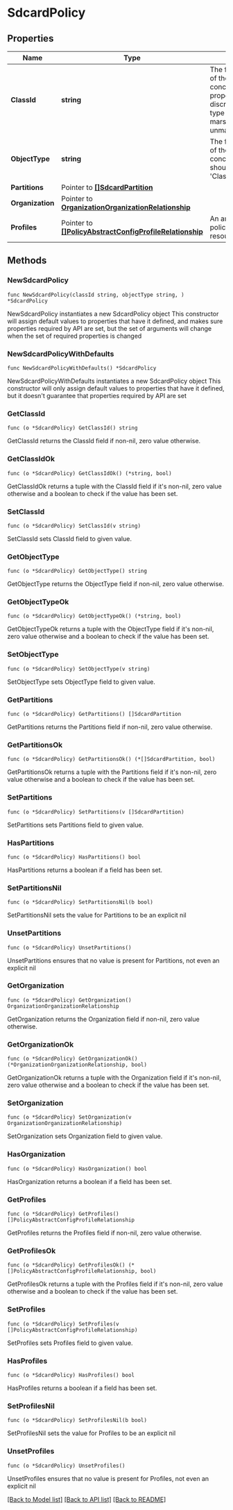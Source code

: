# SdcardPolicy

## Properties

Name | Type | Description | Notes
------------ | ------------- | ------------- | -------------
**ClassId** | **string** | The fully-qualified name of the instantiated, concrete type. This property is used as a discriminator to identify the type of the payload when marshaling and unmarshaling data. | [default to "sdcard.Policy"]
**ObjectType** | **string** | The fully-qualified name of the instantiated, concrete type. The value should be the same as the &#39;ClassId&#39; property. | [default to "sdcard.Policy"]
**Partitions** | Pointer to [**[]SdcardPartition**](SdcardPartition.md) |  | [optional] 
**Organization** | Pointer to [**OrganizationOrganizationRelationship**](OrganizationOrganizationRelationship.md) |  | [optional] 
**Profiles** | Pointer to [**[]PolicyAbstractConfigProfileRelationship**](PolicyAbstractConfigProfileRelationship.md) | An array of relationships to policyAbstractConfigProfile resources. | [optional] 

## Methods

### NewSdcardPolicy

`func NewSdcardPolicy(classId string, objectType string, ) *SdcardPolicy`

NewSdcardPolicy instantiates a new SdcardPolicy object
This constructor will assign default values to properties that have it defined,
and makes sure properties required by API are set, but the set of arguments
will change when the set of required properties is changed

### NewSdcardPolicyWithDefaults

`func NewSdcardPolicyWithDefaults() *SdcardPolicy`

NewSdcardPolicyWithDefaults instantiates a new SdcardPolicy object
This constructor will only assign default values to properties that have it defined,
but it doesn't guarantee that properties required by API are set

### GetClassId

`func (o *SdcardPolicy) GetClassId() string`

GetClassId returns the ClassId field if non-nil, zero value otherwise.

### GetClassIdOk

`func (o *SdcardPolicy) GetClassIdOk() (*string, bool)`

GetClassIdOk returns a tuple with the ClassId field if it's non-nil, zero value otherwise
and a boolean to check if the value has been set.

### SetClassId

`func (o *SdcardPolicy) SetClassId(v string)`

SetClassId sets ClassId field to given value.


### GetObjectType

`func (o *SdcardPolicy) GetObjectType() string`

GetObjectType returns the ObjectType field if non-nil, zero value otherwise.

### GetObjectTypeOk

`func (o *SdcardPolicy) GetObjectTypeOk() (*string, bool)`

GetObjectTypeOk returns a tuple with the ObjectType field if it's non-nil, zero value otherwise
and a boolean to check if the value has been set.

### SetObjectType

`func (o *SdcardPolicy) SetObjectType(v string)`

SetObjectType sets ObjectType field to given value.


### GetPartitions

`func (o *SdcardPolicy) GetPartitions() []SdcardPartition`

GetPartitions returns the Partitions field if non-nil, zero value otherwise.

### GetPartitionsOk

`func (o *SdcardPolicy) GetPartitionsOk() (*[]SdcardPartition, bool)`

GetPartitionsOk returns a tuple with the Partitions field if it's non-nil, zero value otherwise
and a boolean to check if the value has been set.

### SetPartitions

`func (o *SdcardPolicy) SetPartitions(v []SdcardPartition)`

SetPartitions sets Partitions field to given value.

### HasPartitions

`func (o *SdcardPolicy) HasPartitions() bool`

HasPartitions returns a boolean if a field has been set.

### SetPartitionsNil

`func (o *SdcardPolicy) SetPartitionsNil(b bool)`

 SetPartitionsNil sets the value for Partitions to be an explicit nil

### UnsetPartitions
`func (o *SdcardPolicy) UnsetPartitions()`

UnsetPartitions ensures that no value is present for Partitions, not even an explicit nil
### GetOrganization

`func (o *SdcardPolicy) GetOrganization() OrganizationOrganizationRelationship`

GetOrganization returns the Organization field if non-nil, zero value otherwise.

### GetOrganizationOk

`func (o *SdcardPolicy) GetOrganizationOk() (*OrganizationOrganizationRelationship, bool)`

GetOrganizationOk returns a tuple with the Organization field if it's non-nil, zero value otherwise
and a boolean to check if the value has been set.

### SetOrganization

`func (o *SdcardPolicy) SetOrganization(v OrganizationOrganizationRelationship)`

SetOrganization sets Organization field to given value.

### HasOrganization

`func (o *SdcardPolicy) HasOrganization() bool`

HasOrganization returns a boolean if a field has been set.

### GetProfiles

`func (o *SdcardPolicy) GetProfiles() []PolicyAbstractConfigProfileRelationship`

GetProfiles returns the Profiles field if non-nil, zero value otherwise.

### GetProfilesOk

`func (o *SdcardPolicy) GetProfilesOk() (*[]PolicyAbstractConfigProfileRelationship, bool)`

GetProfilesOk returns a tuple with the Profiles field if it's non-nil, zero value otherwise
and a boolean to check if the value has been set.

### SetProfiles

`func (o *SdcardPolicy) SetProfiles(v []PolicyAbstractConfigProfileRelationship)`

SetProfiles sets Profiles field to given value.

### HasProfiles

`func (o *SdcardPolicy) HasProfiles() bool`

HasProfiles returns a boolean if a field has been set.

### SetProfilesNil

`func (o *SdcardPolicy) SetProfilesNil(b bool)`

 SetProfilesNil sets the value for Profiles to be an explicit nil

### UnsetProfiles
`func (o *SdcardPolicy) UnsetProfiles()`

UnsetProfiles ensures that no value is present for Profiles, not even an explicit nil

[[Back to Model list]](../README.md#documentation-for-models) [[Back to API list]](../README.md#documentation-for-api-endpoints) [[Back to README]](../README.md)


